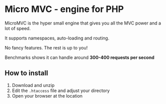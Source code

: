 # Micro MVC - engine for PHP


MicroMVC is the hyper small engine that gives you all the MVC power and a lot of speed.

It supports namespaces, auto-loading and routing.

No fancy features. The rest is up to you!



Benchmarks shows it can handle around **300-400 requests per second**



## How to install

1. Download and unzip
2. Edit the `.htaccess` file and adjust your directory
3. Open your browser at the location



